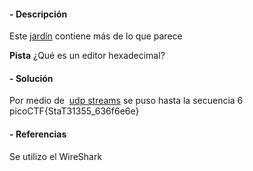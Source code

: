 #### - **Descripción** 
Este [jardín](https://jupiter.challenges.picoctf.org/static/4153422e18d40363e7ffc7e15a108683/garden.jpg) contiene más de lo que parece

**Pista**
¿Qué es un editor hexadecimal?
#### - **Solución** 
Por medio de  [udp streams](https://www.wireshark.org/docs/wsug_html_chunked/ChAdvFollowStreamSection.html) se puso hasta la secuencia 6 
picoCTF{StaT31355_636f6e6e}

#### - **Referencias** 
Se utilizo el WireShark 
